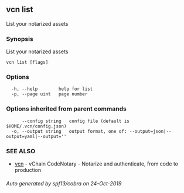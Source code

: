 ## vcn list

List your notarized assets

### Synopsis

List your notarized assets

```
vcn list [flags]
```

### Options

```
  -h, --help        help for list
  -p, --page uint   page number
```

### Options inherited from parent commands

```
      --config string   config file (default is $HOME/.vcn/config.json)
  -o, --output string   output format, one of: --output=json|--output=yaml|--output=''
```

### SEE ALSO

* [vcn](vcn.md)	 - vChain CodeNotary - Notarize and authenticate, from code to production

###### Auto generated by spf13/cobra on 24-Oct-2019
